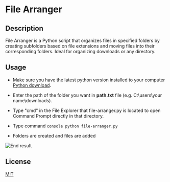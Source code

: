# File Arranger

## Description

File Arranger is a Python script that organizes files in  specified folders by creating subfolders based on file extensions 
and moving files into their corresponding folders. Ideal for organizing downloads or any directory.

## Usage
- Make sure you have the latest python version installed to your computer [Python download](https://www.python.org/downloads/).

- Enter the path of the folder you want in **path.txt** file (e.g. C:\users\your name\downloads).

- Type "cmd" in the File Explorer that file-arranger.py is located to open Command Prompt directly in that directory.

- Type command
```console python file-arranger.py```
- Folders are created and files are added

![End result](folders.JPG)

## License

[MIT](https://choosealicense.com/licenses/mit/)
